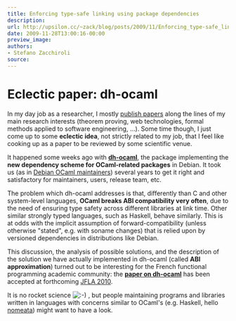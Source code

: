 ```yaml
---
title: Enforcing type-safe linking using package dependencies
description:
url: http://upsilon.cc/~zack/blog/posts/2009/11/Enforcing_type-safe_linking_using_package_dependencies/
date: 2009-11-28T13:00:16-00:00
preview_image:
authors:
- Stefano Zacchiroli
source:
---
```


<h1>Eclectic paper: dh-ocaml</h1>
<p>In my day job as a researcher, I mostly <a href="http://upsilon.cc/~zack/research/publications/">publish papers</a> along the lines
of my main research interests (theorem proving, web technologies,
formal methods applied to software engineering, ...). Some time
though, I just come up to some <strong>eclectic idea</strong>, not
strictly related to my job, that I feel like cooking up as a paper
to be reviewed by some scientific venue.</p>
<p>It happened some weeks ago with <a href="http://packages.debian.org/sid/dh-ocaml"><strong>dh-ocaml</strong></a>,
the package implementing the <strong>new dependency scheme for
OCaml-related packages</strong> in Debian. It took us (as in
<a href="http://wiki.debian.org/Teams/OCamlTaskForce">Debian OCaml
maintainers</a>) several years to get it right and satisfactory for
maintainers, users, release team, etc.</p>
<p>The problem which dh-ocaml addresses is that, differently than C
and other system-level languages, <strong>OCaml breaks ABI
compatibility very often</strong>, due to the need of ensuring type
safety across different libraries at link time. Other similar
strongly typed languages, such as Haskell, behave similarly. This
is at odds with the implicit assumption of forward-compatibility
(unless otherwise "stated", e.g. with soname changes) that is
relied upon by versioned dependencies in distributions like
Debian.</p>
<p>This discussion, the analysis of possible solutions, and the
description of the solution we have actually implemented in
dh-ocaml (called <strong>ABI approximation</strong>) turned out to
be interesting for the French functional programming academic
community: the <a href="http://upsilon.cc/~zack/research/publications/jfla10-dh-ocaml.pdf"><strong>paper on
dh-ocaml</strong></a> has been accepted at forthcoming <a href="http://jfla.inria.fr/2010/">JFLA 2010</a>.</p>
<p>It is no rocket science <img src="http://upsilon.cc/~zack/smileys/smile.png" alt=":-)"> , but people maintaining programs and libraries written in
languages with concerns similar to OCaml's (e.g. Haskell, hello
<a href="http://www.joachim-breitner.de/blog/">nomeata</a>) might
want to have a look.</p>


